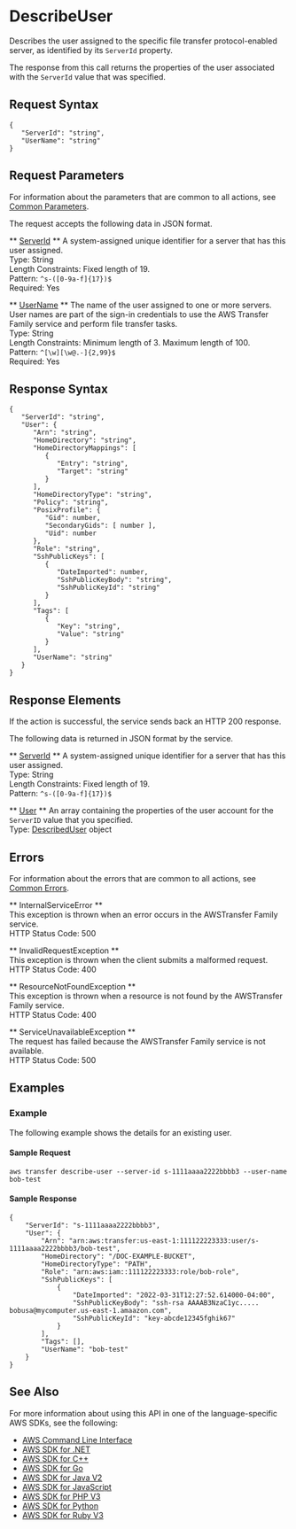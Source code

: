 # DescribeUser<a name="API_DescribeUser"></a>

Describes the user assigned to the specific file transfer protocol\-enabled server, as identified by its `ServerId` property\.

The response from this call returns the properties of the user associated with the `ServerId` value that was specified\.

## Request Syntax<a name="API_DescribeUser_RequestSyntax"></a>

```
{
   "ServerId": "string",
   "UserName": "string"
}
```

## Request Parameters<a name="API_DescribeUser_RequestParameters"></a>

For information about the parameters that are common to all actions, see [Common Parameters](CommonParameters.md)\.

The request accepts the following data in JSON format\.

 ** [ServerId](#API_DescribeUser_RequestSyntax) **   <a name="TransferFamily-DescribeUser-request-ServerId"></a>
A system\-assigned unique identifier for a server that has this user assigned\.  
Type: String  
Length Constraints: Fixed length of 19\.  
Pattern: `^s-([0-9a-f]{17})$`   
Required: Yes

 ** [UserName](#API_DescribeUser_RequestSyntax) **   <a name="TransferFamily-DescribeUser-request-UserName"></a>
The name of the user assigned to one or more servers\. User names are part of the sign\-in credentials to use the AWS Transfer Family service and perform file transfer tasks\.  
Type: String  
Length Constraints: Minimum length of 3\. Maximum length of 100\.  
Pattern: `^[\w][\w@.-]{2,99}$`   
Required: Yes

## Response Syntax<a name="API_DescribeUser_ResponseSyntax"></a>

```
{
   "ServerId": "string",
   "User": { 
      "Arn": "string",
      "HomeDirectory": "string",
      "HomeDirectoryMappings": [ 
         { 
            "Entry": "string",
            "Target": "string"
         }
      ],
      "HomeDirectoryType": "string",
      "Policy": "string",
      "PosixProfile": { 
         "Gid": number,
         "SecondaryGids": [ number ],
         "Uid": number
      },
      "Role": "string",
      "SshPublicKeys": [ 
         { 
            "DateImported": number,
            "SshPublicKeyBody": "string",
            "SshPublicKeyId": "string"
         }
      ],
      "Tags": [ 
         { 
            "Key": "string",
            "Value": "string"
         }
      ],
      "UserName": "string"
   }
}
```

## Response Elements<a name="API_DescribeUser_ResponseElements"></a>

If the action is successful, the service sends back an HTTP 200 response\.

The following data is returned in JSON format by the service\.

 ** [ServerId](#API_DescribeUser_ResponseSyntax) **   <a name="TransferFamily-DescribeUser-response-ServerId"></a>
A system\-assigned unique identifier for a server that has this user assigned\.  
Type: String  
Length Constraints: Fixed length of 19\.  
Pattern: `^s-([0-9a-f]{17})$` 

 ** [User](#API_DescribeUser_ResponseSyntax) **   <a name="TransferFamily-DescribeUser-response-User"></a>
An array containing the properties of the user account for the `ServerID` value that you specified\.  
Type: [DescribedUser](API_DescribedUser.md) object

## Errors<a name="API_DescribeUser_Errors"></a>

For information about the errors that are common to all actions, see [Common Errors](CommonErrors.md)\.

 ** InternalServiceError **   
This exception is thrown when an error occurs in the AWSTransfer Family service\.  
HTTP Status Code: 500

 ** InvalidRequestException **   
This exception is thrown when the client submits a malformed request\.  
HTTP Status Code: 400

 ** ResourceNotFoundException **   
This exception is thrown when a resource is not found by the AWSTransfer Family service\.  
HTTP Status Code: 400

 ** ServiceUnavailableException **   
The request has failed because the AWSTransfer Family service is not available\.  
HTTP Status Code: 500

## Examples<a name="API_DescribeUser_Examples"></a>

### Example<a name="API_DescribeUser_Example_1"></a>

The following example shows the details for an existing user\.

#### Sample Request<a name="API_DescribeUser_Example_1_Request"></a>

```
aws transfer describe-user --server-id s-1111aaaa2222bbbb3 --user-name bob-test
```

#### Sample Response<a name="API_DescribeUser_Example_1_Response"></a>

```
{
    "ServerId": "s-1111aaaa2222bbbb3",
    "User": {
        "Arn": "arn:aws:transfer:us-east-1:111122223333:user/s-1111aaaa2222bbbb3/bob-test",
        "HomeDirectory": "/DOC-EXAMPLE-BUCKET",
        "HomeDirectoryType": "PATH",
        "Role": "arn:aws:iam::111122223333:role/bob-role",
        "SshPublicKeys": [
            {
                "DateImported": "2022-03-31T12:27:52.614000-04:00",
                "SshPublicKeyBody": "ssh-rsa AAAAB3NzaC1yc..... bobusa@mycomputer.us-east-1.amaazon.com",
                "SshPublicKeyId": "key-abcde12345fghik67"
            }
        ],
        "Tags": [],
        "UserName": "bob-test"
    }
}
```

## See Also<a name="API_DescribeUser_SeeAlso"></a>

For more information about using this API in one of the language\-specific AWS SDKs, see the following:
+  [AWS Command Line Interface](https://docs.aws.amazon.com/goto/aws-cli/transfer-2018-11-05/DescribeUser) 
+  [AWS SDK for \.NET](https://docs.aws.amazon.com/goto/DotNetSDKV3/transfer-2018-11-05/DescribeUser) 
+  [AWS SDK for C\+\+](https://docs.aws.amazon.com/goto/SdkForCpp/transfer-2018-11-05/DescribeUser) 
+  [AWS SDK for Go](https://docs.aws.amazon.com/goto/SdkForGoV1/transfer-2018-11-05/DescribeUser) 
+  [AWS SDK for Java V2](https://docs.aws.amazon.com/goto/SdkForJavaV2/transfer-2018-11-05/DescribeUser) 
+  [AWS SDK for JavaScript](https://docs.aws.amazon.com/goto/AWSJavaScriptSDK/transfer-2018-11-05/DescribeUser) 
+  [AWS SDK for PHP V3](https://docs.aws.amazon.com/goto/SdkForPHPV3/transfer-2018-11-05/DescribeUser) 
+  [AWS SDK for Python](https://docs.aws.amazon.com/goto/boto3/transfer-2018-11-05/DescribeUser) 
+  [AWS SDK for Ruby V3](https://docs.aws.amazon.com/goto/SdkForRubyV3/transfer-2018-11-05/DescribeUser) 